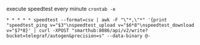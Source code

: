 execute speedtest every minute `crontab -e`
```
* * * * * speedtest --format=csv | awk -F "\"*,\"*" '{print "speedtest_ping v="$3"\nspeedtest_upload v="$6*8"\nspeedtest_download v="$7*8}' | curl -XPOST "smarthub:8086/api/v2/write?bucket=telegraf/autogen&precision=s" --data-binary @-
```
